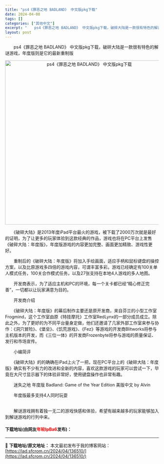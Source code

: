 ```yaml
---
title: "ps4《罪恶之地 BADLAND》 中文版pkg下载"
date: 2024-04-08
tags: []
categories: ["其他中文"]
excerpt: "　　ps4《罪恶之地 BADLAND》 中文版pkg下载，破碎大陆是一款很有特色的解谜游戏，年度版则是它的最新重制版 　　《破碎大陆》是2013年度iPad平台最火的游戏，被下载了2000万次就是最好的证明，为了让更多的玩家体验到这款经典的作品，游戏也将在PC平台上发售《破碎大陆：年度版》，年度版游&hellip;"
layout: post
---
```


 <p>　　ps4《罪恶之地 BADLAND》 中文版pkg下载，破碎大陆是一款很有特色的解谜游戏，年度版则是它的最新重制版</p> <p align="center"><img align="" border="0" src="https://lad.sfcrom.cn/wp-content/uploads/2024/04/20240408_661388b445325.webp" width="536" alt="ps4《罪恶之地 BADLAND》 中文版pkg下载" /></p> <p>　　《破碎大陆》是2013年度iPad平台最火的游戏，被下载了2000万次就是最好的证明，为了让更多的玩家体验到这款经典的作品，游戏也将在PC平台上发售《破碎大陆：年度版》，年度版游戏的内容更加完整、画面更加精致、游戏性更好。</p> <p>　　重制后的《破碎大陆：年度版》将加入手绘画面，适应手柄和鼠标键盘的操控方案，以及比原游戏多四倍的游戏内容，可谓丰富多彩。游戏已经确定有100关单人模式任务，100关合作模式任务，以及27张支持在本地4人游戏的多人地图。</p> <p>　　开发商表示，为了适应主机和PC的环境，每一个关卡都已经&ldquo;精心修正完善&rdquo;，一切都以让玩家满意为目的。</p> <p>　　开发商介绍</p> <p>　　《破碎大陆：年度版》的幕后制作主要还是原开发商，来自芬兰的小型工作室Frogmind，这个工作室由原《特技摩托》工作室RedLynx的一部分成员成立。除此之外，为了更好的为不同平台量身定做，他们还邀请了几家外部工作室来参与协作：《洞穴冒险》、《堡垒》、《饥荒游戏》、《Fez》等游戏的开发商Blitworks将参与主机版本的开发，而《三位一体》的开发商Frozenbyte将参与游戏的质量保证、发行和市场宣传。</p> <p>　　小编简评</p> <p>　　《破碎大陆》的的确确在iPad上火了一把，现在PC平台上的《破碎大陆：年度版》确实有不少有力的改进和全新的内容，喜欢这款游戏的玩家可以尝试一下，毕竟在大尺寸显示器下的体验非常好，使用键盘操作也非常有趣。</p> <p>　　迷失之地 年度版 Badland: Game of the Year Edition 美版中文 by Alvin</p> <p>　　年度版最多支持4人同时玩耍</p> <p><br />　　解谜游戏拥有着独一无二的游戏快感和体验，希望有越来越多的玩家能够加入到解谜游戏的行列中来。</p> <p><h4>下载地址(由网友<font color="red">年轮lpBa6</font>发布)：</h4></p> 

---
📖 **下载地址/原文地址：** 本文最初发布于我的博客网站：[https://lad.sfcrom.cn/2024/04/136510/](https://lad.sfcrom.cn/2024/04/136510/)
